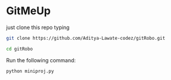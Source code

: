 # GitMeUp
just clone this repo typing 
```bash
git clone https://github.com/Aditya-Lawate-codez/gitRobo.git
```
```bash
cd gitRobo
```
Run the following command:
```bash
python miniproj.py
```